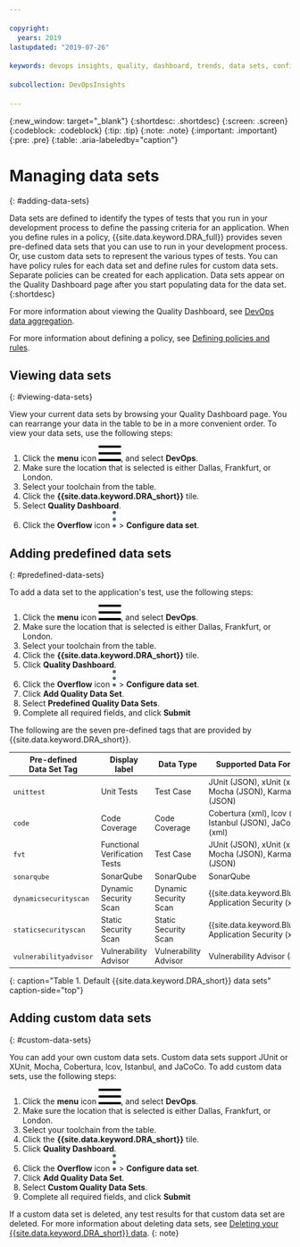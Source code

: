 ```yaml
---

copyright:
  years: 2019
lastupdated: "2019-07-26"

keywords: devops insights, quality, dashboard, trends, data sets, configure data, quality data, managing data sets, code coverage, test, tests, verification, app, sonarqube

subcollection: DevOpsInsights

---
```


{:new_window: target="_blank"}
{:shortdesc: .shortdesc}
{:screen: .screen}
{:codeblock: .codeblock}
{:tip: .tip}
{:note: .note}
{:important: .important}
{:pre: .pre}
{:table: .aria-labeledby="caption"}

# Managing data sets
{: #adding-data-sets}

Data sets are defined to identify the types of tests that you run in your development process to define the passing criteria for an application. When you define rules in a policy, {{site.data.keyword.DRA_full}} provides seven pre-defined data sets that you can use to run in your development process. Or, use custom data sets to represent the various types of tests. You can have policy rules for each data set and define rules for custom data sets. Separate policies can be created for each application. Data sets appear on the Quality Dashboard page after you start populating data for the data set. 
{:shortdesc}

For more information about viewing the Quality Dashboard, see [DevOps data aggregation](/docs/ContinuousDelivery?topic=ContinuousDelivery-devops-data-aggregation).

For more information about defining a policy, see [Defining policies and rules](/docs/ContinuousDelivery?topic=ContinuousDelivery-defining-policies-rules).


## Viewing data sets
{: #viewing-data-sets}

View your current data sets by browsing your Quality Dashboard page. You can rearrange your data in the table to be in a more convenient order. To view your data sets, use the following steps:

1. Click the **menu** icon ![hamburger icon](images/icon_hamburger.svg), and select **DevOps**.
2. Make sure the location that is selected is either Dallas, Frankfurt, or London.
3. Select your toolchain from the table.
4. Click the **{{site.data.keyword.DRA_short}}** tile.
5. Select **Quality Dashboard**.
6. Click the **Overflow** icon ![ellipsis icon](images/overflow-icon-2.svg) > **Configure data set**.


## Adding predefined data sets
{: #predefined-data-sets}

To add a data set to the application's test, use the following steps:

1. Click the **menu** icon ![hamburger icon](images/icon_hamburger.svg), and select **DevOps**.
2. Make sure the location that is selected is either Dallas, Frankfurt, or London.
3. Select your toolchain from the table.
4. Click the **{{site.data.keyword.DRA_short}}** tile.
5. Click **Quality Dashboard**.
6. Click the **Overflow** icon ![ellipsis icon](images/overflow-icon-2.svg) > **Configure data set**.
7. Click **Add Quality Data Set**.
8. Select **Predefined Quality Data Sets**.
9. Complete all required fields, and click **Submit**

The following are the seven pre-defined tags that are provided by {{site.data.keyword.DRA_short}}. 

| Pre-defined <br> Data Set Tag | Display label            | Data Type             | Supported Data Formats                                     |
|--------------------------|-------------------------------|-----------------------|------------------------------------------------------------|
| `unittest`                 | Unit Tests                    | Test Case             | JUnit (JSON), xUnit (xml), Mocha (JSON), KarmaMocha (JSON) |
| `code`                     | Code Coverage                 | Code Coverage         | Cobertura (xml), lcov (info), Istanbul (JSON), JaCoCo (xml)|
| `fvt`                      | Functional Verification Tests | Test Case             | JUnit (JSON), xUnit (xml), Mocha (JSON), KarmaMocha (JSON) |
| `sonarqube`                | SonarQube                     | SonarQube             | SonarQube                                                  |
| `dynamicsecurityscan`      | Dynamic Security Scan         | Dynamic Security Scan | {{site.data.keyword.Bluemix}} Application Security (xml)   |
| `staticsecurityscan`       | Static Security Scan          | Static Security Scan  | {{site.data.keyword.Bluemix}} Application Security (xml)   |
| `vulnerabilityadvisor`     | Vulnerability Advisor         | Vulnerability Advisor | Vulnerability Advisor (JSON)                               |
{: caption="Table 1. Default {{site.data.keyword.DRA_short}} data sets" caption-side="top"}


## Adding custom data sets
{: #custom-data-sets}

You can add your own custom data sets. Custom data sets support JUnit or XUnit, Mocha, Cobertura, lcov, Istanbul, and JaCoCo. To add custom data sets, use the following steps:

1. Click the **menu** icon ![hamburger icon](images/icon_hamburger.svg), and select **DevOps**.
2. Make sure the location that is selected is either Dallas, Frankfurt, or London.
3. Select your toolchain from the table.
4. Click the **{{site.data.keyword.DRA_short}}** tile.
5. Click **Quality Dashboard**.
6. Click the **Overflow** icon ![ellipsis icon](images/overflow-icon-2.svg) > **Configure data set**.
7. Click **Add Quality Data Set**.
8. Select **Custom Quality Data Sets**.
9. Complete all required fields, and click **Submit**

If a custom data set is deleted, any test results for that custom data set are deleted. For more information about deleting data sets, see [Deleting your {{site.data.keyword.DRA_short}} data](/docs/ContinuousDelivery?topic=ContinuousDelivery-deleting_data).
{: note}

